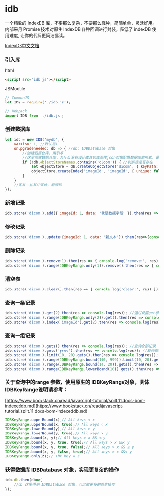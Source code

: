 # idb
一个精致的 IndexDB 库，不要那么复杂，不要那么臃肿，简简单单，灵活好用。
内部采用 Promise 技术对原生 IndexDB 各种回调进行封装，降低了 indexDB 使用难度, 让你的代码更简洁易读。

[IndexDB中文文档](https://www.bookstack.cn/read/javascript-tutorial/docs-bom-indexeddb.md)


### 引入库

html
```html
<script src="idb.js"></script>
```

JSModule 
```javascript
// CommonJS
let IDB = require('./idb.js');

// Webpack
import IDB from './idb.js';
```
### 创建数据库

```javascript
let idb = new IDB('mydb', {
	version: 1, //默认是1
	onupgradeneeded: db => { //db: IDBDatabase 对象
		//创建数据仓库，索引等
		//这里创建数据仓库，为什么没有设计成其它库那样json对象配置数据库的形式，是为了应对后续数据库升级后的各种需求
		if (!db.objectStoreNames.contains('dicom')) { //判断表是否存在
			let objectStore = db.createObjectStore('dicom', { keyPath: 'imageId' }); //创建数据仓库
			objectStore.createIndex('imageId', 'imageId', { unique: false }); //创建索引
		}
	}
    //还有一些其它属性，看源码
});

```

### 新增记录

```javascript
idb.store('dicom').add({ imageId: 1, data: '我是数据字段' }).then(res => { console.log('add:', res) })
```

### 修改记录

```javascript
idb.store('dicom').update({imageId: 1, data: '新文本'}).then(res=>{console.log('update:', res)})
```

### 删除记录

```javascript
idb.store('dicom').remove(1).then(res => { console.log('remove:', res) }) //通过remove参数，删除索引值是 1 的记录
idb.store('dicom').range(IDBKeyRange.only(1)).remove().then(res => { console.log('remove:', res) }) //通过设置range, 删除索引值是 1 的记录
```

### 清空表

```javascript
idb.store('dicom').clear().then(res => { console.log('clear:', res) });
```

### 查询一条记录

```javascript
idb.store('dicom').get(2).then(res => console.log(res)); //通过设置get参数，查找主键是2的记录
idb.store('dicom').range(IDBKeyRange.only(2)).get().then(res => console.log(res)); //通过设置range，查找主键是2的记录
idb.store('dicom').index('imageId').get(2).then(res => console.log(res));//设置索引imageId，查找主键是2的记录
```

### 查询一组记录

```javascript
idb.store('dicom').gets().then(res => console.log(res)); //查询全部记录
idb.store('dicom').gets('prev').then(res => console.log(res)); //反向查询全部记录
idb.store('dicom').limit(10, 20).gets().then(res => console.log(res)); //查询全部记录, 从第10位置开始的20条记录，limit 主要用于分页
idb.store('dicom').range(IDBKeyRange.bound(100, 999)).limit(10, 20).gets().then(res => console.log(res)); //查询主键100 - 999区间，从第10位置开始的20条记录。limit 主要用于分页
idb.store('dicom').range(IDBKeyRange.bound(10, 20)).gets().then(res => console.log(res)); //查询主键10-20之间的数据
idb.store('dicom').range(IDBKeyRange.lowerBound(10)).gets().then(res => console.log(res)); //查询主键下限，大于等于10的数据
```

### 关于查询中的range 参数，使用原生的 IDBKeyRange对象，具体IDBKeyRange说明请参考：
[https://www.bookstack.cn/read/javascript-tutorial/spilt.11.docs-bom-indexeddb.md](https://www.bookstack.cn/read/javascript-tutorial/spilt.11.docs-bom-indexeddb.md)

```javascript
IDBKeyRange.upperBound(x);// All keys ≤ x
IDBKeyRange.upperBound(x, true);// All keys < x
IDBKeyRange.lowerBound(y);// All keys ≥ y
IDBKeyRange.lowerBound(y, true);// All keys > y
IDBKeyRange.bound(x, y);// All keys ≥ x && ≤ y
IDBKeyRange.bound(x, y, true, true);// All keys > x &&< y
IDBKeyRange.bound(x, y, true, false);// All keys > x && ≤ y
IDBKeyRange.bound(x, y, false, true);// All keys ≥ x &&< y
IDBKeyRange.only(z);// The key = z
```

### 获得数据库 IDBDatabase 对象，实现更复杂的操作
```javascript
idb.db.then(db=>{
	//db 这里得到 IDBDatabase 对象，可以做更多的原生操作
});
```